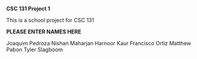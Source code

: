 **CSC 131 Project 1**

This is a school project for CSC 131

**PLEASE ENTER NAMES HERE**

Joaquim Pedroza
Nishan Maharjan
Harnoor Kaur
Francisco Ortiz
Matthew Pabon
Tyler Slagboom
